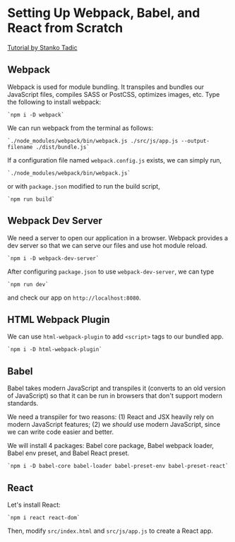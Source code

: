 # Setting Up Webpack, Babel, and React from Scratch

[Tutorial by Stanko Tadic](https://stanko.github.io/webpack-babel-react-revisited/)


## Webpack

Webpack is used for module bundling. It transpiles and bundles our JavaScript files, compiles SASS or PostCSS, optimizes images, etc. Type the following to install webpack:

    `npm i -D webpack`

We can run webpack from the terminal as follows:

    `./node_modules/webpack/bin/webpack.js ./src/js/app.js --output-filename ./dist/bundle.js`

If a configuration file named `webpack.config.js` exists, we can simply run,

    `./node_modules/webpack/bin/webpack.js`

or with `package.json` modified to run the build script,

    `npm run build`


## Webpack Dev Server

We need a server to open our application in a browser. Webpack provides a dev server so that we can serve our files and use hot module reload.

    `npm i -D webpack-dev-server`

After configuring `package.json` to use `webpack-dev-server`, we can type

    `npm run dev`

and check our app on `http://localhost:8080`.


## HTML Webpack Plugin

We can use `html-webpack-plugin` to add `<script>` tags to our bundled app.

    `npm i -D html-webpack-plugin`


## Babel

Babel takes modern JavaScript and transpiles it (converts to an old version of JavaScript) so that it can be run in browsers that don't support modern standards.

We need a transpiler for two reasons: (1) React and JSX heavily rely on modern JavaScript features; (2) we *should* use modern JavaScript, since we can write code easier and better.

We will install 4 packages: Babel core package, Babel webpack loader, Babel env preset, and Babel React preset.

    `npm i -D babel-core babel-loader babel-preset-env babel-preset-react`


## React

Let's install React:

    `npm i react react-dom`

Then, modify `src/index.html` and `src/js/app.js` to create a React app.